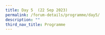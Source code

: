 ```yaml
---
title: Day 5  (22 Sep 2023)
permalink: /forum-details/programme/day5/
description: ""
third_nav_title: Programme
---
```

